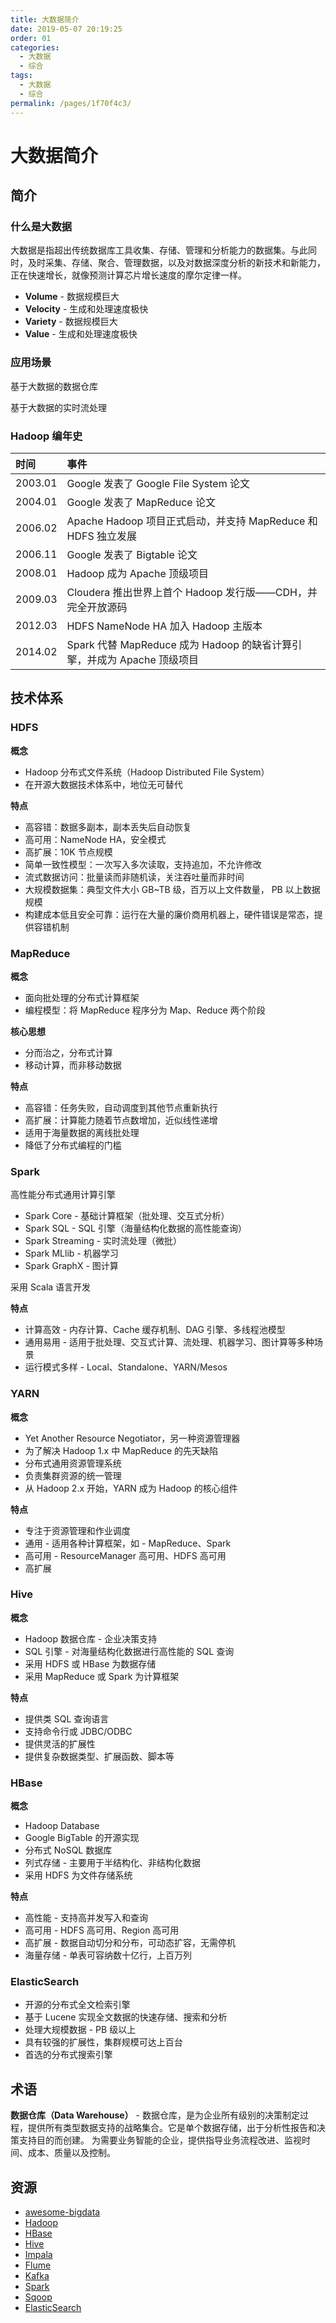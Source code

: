```yaml
---
title: 大数据简介
date: 2019-05-07 20:19:25
order: 01
categories:
  - 大数据
  - 综合
tags:
  - 大数据
  - 综合
permalink: /pages/1f70f4c3/
---
```


# 大数据简介

## 简介

### 什么是大数据

大数据是指超出传统数据库工具收集、存储、管理和分析能力的数据集。与此同时，及时采集、存储、聚合、管理数据，以及对数据深度分析的新技术和新能力，正在快速增长，就像预测计算芯片增长速度的摩尔定律一样。

- **Volume** - 数据规模巨大
- **Velocity** - 生成和处理速度极快
- **Variety** - 数据规模巨大
- **Value** - 生成和处理速度极快

### 应用场景

基于大数据的数据仓库

基于大数据的实时流处理

### Hadoop 编年史

| 时间    | 事件                                                                    |
| :------ | :---------------------------------------------------------------------- |
| 2003.01 | Google 发表了 Google File System 论文                                   |
| 2004.01 | Google 发表了 MapReduce 论文                                            |
| 2006.02 | Apache Hadoop 项目正式启动，并支持 MapReduce 和 HDFS 独立发展           |
| 2006.11 | Google 发表了 Bigtable 论文                                             |
| 2008.01 | Hadoop 成为 Apache 顶级项目                                             |
| 2009.03 | Cloudera 推出世界上首个 Hadoop 发行版——CDH，并完全开放源码              |
| 2012.03 | HDFS NameNode HA 加入 Hadoop 主版本                                     |
| 2014.02 | Spark 代替 MapReduce 成为 Hadoop 的缺省计算引擎，并成为 Apache 顶级项目 |

## 技术体系

### HDFS

**概念**

- Hadoop 分布式文件系统（Hadoop Distributed File System）
- 在开源大数据技术体系中，地位无可替代

**特点**

- 高容错：数据多副本，副本丢失后自动恢复
- 高可用：NameNode HA，安全模式
- 高扩展：10K 节点规模
- 简单一致性模型：一次写入多次读取，支持追加，不允许修改
- 流式数据访问：批量读而非随机读，关注吞吐量而非时间
- 大规模数据集：典型文件大小 GB\~TB 级，百万以上文件数量， PB 以上数据规模
- 构建成本低且安全可靠：运行在大量的廉价商用机器上，硬件错误是常态，提供容错机制

### MapReduce

**概念**

- 面向批处理的分布式计算框架
- 编程模型：将 MapReduce 程序分为 Map、Reduce 两个阶段

**核心思想**

- 分而治之，分布式计算
- 移动计算，而非移动数据

**特点**

- 高容错：任务失败，自动调度到其他节点重新执行
- 高扩展：计算能力随着节点数增加，近似线性递增
- 适用于海量数据的离线批处理
- 降低了分布式编程的门槛

### Spark

高性能分布式通用计算引擎

- Spark Core - 基础计算框架（批处理、交互式分析）
- Spark SQL - SQL 引擎（海量结构化数据的高性能查询）
- Spark Streaming - 实时流处理（微批）
- Spark MLlib - 机器学习
- Spark GraphX - 图计算

采用 Scala 语言开发

**特点**

- 计算高效 - 内存计算、Cache 缓存机制、DAG 引擎、多线程池模型
- 通用易用 - 适用于批处理、交互式计算、流处理、机器学习、图计算等多种场景
- 运行模式多样 - Local、Standalone、YARN/Mesos

### YARN

**概念**

- Yet Another Resource Negotiator，另一种资源管理器
- 为了解决 Hadoop 1.x 中 MapReduce 的先天缺陷
- 分布式通用资源管理系统
- 负责集群资源的统一管理
- 从 Hadoop 2.x 开始，YARN 成为 Hadoop 的核心组件

**特点**

- 专注于资源管理和作业调度
- 通用 - 适用各种计算框架，如 - MapReduce、Spark
- 高可用 - ResourceManager 高可用、HDFS 高可用
- 高扩展

### Hive

**概念**

- Hadoop 数据仓库 - 企业决策支持
- SQL 引擎 - 对海量结构化数据进行高性能的 SQL 查询
- 采用 HDFS 或 HBase 为数据存储
- 采用 MapReduce 或 Spark 为计算框架

**特点**

- 提供类 SQL 查询语言
- 支持命令行或 JDBC/ODBC
- 提供灵活的扩展性
- 提供复杂数据类型、扩展函数、脚本等

### HBase

**概念**

- Hadoop Database
- Google BigTable 的开源实现
- 分布式 NoSQL 数据库
- 列式存储 - 主要用于半结构化、非结构化数据
- 采用 HDFS 为文件存储系统

**特点**

- 高性能 - 支持高并发写入和查询
- 高可用 - HDFS 高可用、Region 高可用
- 高扩展 - 数据自动切分和分布，可动态扩容，无需停机
- 海量存储 - 单表可容纳数十亿行，上百万列

### ElasticSearch

- 开源的分布式全文检索引擎
- 基于 Lucene 实现全文数据的快速存储、搜索和分析
- 处理大规模数据 - PB 级以上
- 具有较强的扩展性，集群规模可达上百台
- 首选的分布式搜索引擎

## 术语

**数据仓库（Data Warehouse）** - 数据仓库，是为企业所有级别的决策制定过程，提供所有类型数据支持的战略集合。它是单个数据存储，出于分析性报告和决策支持目的而创建。 为需要业务智能的企业，提供指导业务流程改进、监视时间、成本、质量以及控制。

## 资源

- [awesome-bigdata](https://github.com/onurakpolat/awesome-bigdata)
- [Hadoop](http://hadoop.apache.org/)
- [HBase](http://hbase.apache.org/)
- [Hive](http://hive.apache.org/)
- [Impala](http://impala.apache.org/)
- [Flume](http://flume.apache.org/)
- [Kafka](http://kafka.apache.org/)
- [Spark](http://spark.apache.org/)
- [Sqoop](http://sqoop.apache.org/)
- [ElasticSearch](https://www.elastic.co/guide/index.html)